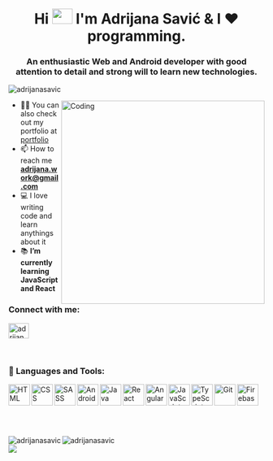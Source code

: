<h1 align="center">Hi <img src="https://camo.githubusercontent.com/e8e7b06ecf583bc040eb60e44eb5b8e0ecc5421320a92929ce21522dbc34c891/68747470733a2f2f6d656469612e67697068792e636f6d2f6d656469612f6876524a434c467a6361737252346961377a2f67697068792e676966" alt="" height="30" width="40"> I'm Adrijana Savić & I ❤️ programming.
</h1>
<h3 align="center">An enthusiastic Web and Android developer with good attention to detail and strong will to learn new technologies.</h3>

<p align="left"> <img src="https://komarev.com/ghpvc/?username=adrijanasavic&label=Profile%20views&color=129e00&style=plastic" alt="adrijanasavic" /> </p>
<img align="right" alt="Coding" width="400" src="https://cdn.dribbble.com/users/1519660/screenshots/4536550/media/053531508b8be8f7002815911fa86cdc.gif">

- 👨‍💻 You can also check out my portfolio at <a href="https://adrijana-savic-portfolio.netlify.app/">portfolio </a>
- 📫 How to reach me **adrijana.work@gmail.com**
- 💻 I love writing code and learn anythings about it
- 📚 **I’m currently learning JavaScript and React**

<h3 align="left">Connect with me:</h3>
<p align="left">
<a href="https://www.linkedin.com/in/adrijana-savi%C4%87-50249176/" target="blank"><img align="center" src="https://cdn.jsdelivr.net/npm/simple-icons@3.0.1/icons/linkedin.svg" alt="adrijanasavic" height="30" width="40" /></a>
</p>
</br>
<p align="center" dir="auto">
  <h3 align="left">🔨 Languages and Tools:</h3>
    <img align="left" src="https://raw.githubusercontent.com/zumrudu-anka/zumrudu-anka/master/images/html5.svg" alt="HTML" height="42px" style="max-width: 100%;">
    <img align="left" src="https://raw.githubusercontent.com/zumrudu-anka/zumrudu-anka/master/images/css.svg" alt="CSS" height="42px" style="max-width: 100%;">
    <img align="left" src="https://raw.githubusercontent.com/zumrudu-anka/zumrudu-anka/master/images/sass.svg" alt="SASS" height="42px" style="max-width: 100%;">
    <img align="left" src="https://raw.githubusercontent.com/zumrudu-anka/zumrudu-anka/master/images/android.svg" alt="Android" height="42px" style="max-width: 100%;">
    <img align="left" src="https://raw.githubusercontent.com/zumrudu-anka/zumrudu-anka/master/images/java-original.svg" alt="Java" height="42px" style="max-width:100%;">
    <img align="left" src="https://raw.githubusercontent.com/zumrudu-anka/zumrudu-anka/master/images/react-original.svg" alt="React" height="42px" style="max-          width:100%;">
    <img align="left" src="https://cdn.worldvectorlogo.com/logos/angular-icon.svg" alt="Angular" height="42px" style="max-width: 100%;">
    <img align="left" src="https://raw.githubusercontent.com/zumrudu-anka/zumrudu-anka/master/images/javascript.svg" alt="JavaScript" height="42px" style="max-width:100%;">
    <img align="left" src="https://raw.githubusercontent.com/rahul-jha98/github_readme_icons/main/language_and_tools/square/typescript/typescript.svg" alt="TypeScript" height="42px" style="max-width: 100%;">
    <img align="left" src="https://raw.githubusercontent.com/rahul-jha98/github_readme_icons/main/language_and_tools/square/git-scm/git-scm.svg" alt="Git" height="42px" style="max-width: 100%;">
    <img align="left" src="https://raw.githubusercontent.com/rahul-jha98/github_readme_icons/main/language_and_tools/square/firebase/firebase.svg" alt="Firebase" height="42px" style="max-width: 100%;">
</p>
</br></br></br></br></br></br>

<div align="center">
  <div style="display: flex;">
   <img align="left" src="https://github-readme-stats.vercel.app/api/top-langs?username=adrijanasavic&show_icons=true&locale=en&layout=compact" alt="adrijanasavic" />
   <img align="center" src="https://github-readme-stats.vercel.app/api?username=adrijanasavic&show_icons=true&locale=en" alt="adrijanasavic" />
  </div>
</div>

<!--
## Snake eating my contribution graph

<img  src="https://github.com/adrijanasavic/adrijanasavic/raw/output/github-contribution-grid-snake.svg" alt="Snake animation" style="max-width: 100%; margin-top: 60px;">
-->

<img src="https://devrajvilla.in/wp-content/uploads/2018/04/source.gif">
